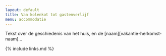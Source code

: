 ```yaml
---
layout: default
title: Van kolenkot tot gastenverlijf
menu: accommodatie
---
```

Tekst over de geschiedenis van het huis, en de [naam][vakantie-herkomst-naam]...

{% include links.md %}
